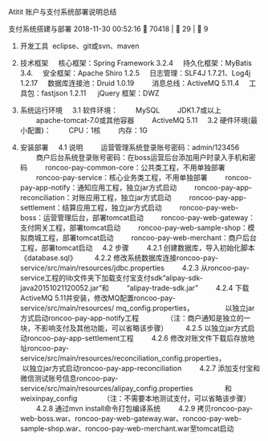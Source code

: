 Atitit 账户与支付系统部署说明总结



支付系统搭建与部署
2018-11-30 00:52:16
 70418 |  29 |  9
1. 开发工具
 eclipse、git或svn、maven

2. 技术框架
    核心框架：Spring Framework 3.2.4
    持久化框架：MyBatis 3.4.
    安全框架：Apache Shiro 1.2.5
    日志管理：SLF4J 1.7.21、Log4j 1.2.17
    数据库连接池：Druid 1.0.19    
    消息总线：ActiveMQ 5.11.4
    工具包：fastjson 1.2.11 
    jQuery 框架：DWZ

3. 系统运行环境
    3.1 软件环境：
        MySQL
        JDK1.7或以上
        apache-tomcat-7.0或其他容器
        ActiveMQ 5.11
    3.2 硬件环境(最小配置)：
        CPU：1核
        内存：1G

4. 安装部署
    4.1 说明
        运营管理系统登录账号密码：admin/123456
        商户后台系统登录账号密码：在boss运营后台添加用户时录入手机和密码
        roncoo-pay-common-core：公共类工程，不用单独部署
        roncoo-pay-service：核心业务类工程，不用单独部署
        roncoo-pay-app-notify：通知应用工程，独立jar方式启动
        roncoo-pay-app-reconciliation：对账应用工程，独立jar方式启动
        roncoo-pay-app-settlement：结算应用工程，独立jar方式启动
        roncoo-pay-web-boss：运营管理后台，部署tomcat启动
        roncoo-pay-web-gateway：支付网关工程，部署tomcat启动
        roncoo-pay-web-sample-shop：模拟商城工程，部署tomcat启动
        roncoo-pay-web-merchant：商户后台工程，部署tomcat启动
    4.2 步骤
        4.2.1 创建数据库，导入初始化脚本《database.sql》
        4.2.2 修改系统数据库连接roncoo-pay-service/src/main/resources/jdbc.properties
        4.2.3 从roncoo-pay-service工程的lib文件夹下加载支付宝支付sdk“alipay-sdk-java20151021120052.jar”和
        “alipay-trade-sdk.jar”
        4.2.4 下载ActiveMQ 5.11并安装，修改MQ配置roncoo-pay-service/src/main/resources/ mq_config.properties，
               以独立jar方式启动roncoo-pay-app-notify工程
             （注：商户通知是独立的一块，不影响支付及其他功能，可以省略该步骤）
        4.2.5 以独立jar方式启动roncoo-pay-app-settlement工程
        4.2.6 修改对账文件下载后存放地址roncoo-pay-service/src/main/resources/reconciliation_config.properties，
               以独立jar方式启动roncoo-pay-app-reconciliation
        4.2.7 添加支付宝和微信测试账号信息roncoo-pay-service/src/main/resources/alipay_config.properties
               和weixinpay_config
            （注：不需要本地测试支付，可以省略该步骤）
        4.2.8 通过mvn install命令打包编译系统
        4.2.9 拷贝roncoo-pay-web-boss.war、roncoo-pay-web-gateway.war、roncoo-pay-web-sample-shop.war、roncoo-pay-web-merchant.war至tomcat启动

